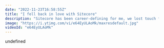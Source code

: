 ```yaml
---
date: "2022-11-23T16:58:55Z"
title: "I fell back in love with Sitecore"
description: "Sitecore has been career-defining for me, we lost touch for a while, but recently, we fell back in love...\n\n#Sitecore is an excellent CMS but with a few flaws due to its monolithic nature and, more recently, due to its pseudo-composable approach. I found a way to love Sitecore again by decoupling its content management and front-end rendering parts. You can use @UniformVisualWorkspace to select content from a Sitecore instance and funnel it into any front end you desire. \n\nThis approach gives you developer freedom, a way to add any other headless source without worry, and you can host anywhere you want. Say goodbye to your slow and expensive CD servers! \n\nIn this video, I use Nuxt 3 for the rendering - because why not!?\n\nFind out more about #Uniform at https://uniform.dev\n\nFollow me here:\nWebsite: https://timbenniks.dev\nTwitter: https://twitter.com/timbenniks\nGithub: https://github.com/timbenniks"
image: "https://i.ytimg.com/vi/e64EyULAoMk/maxresdefault.jpg"
videoId: "e64EyULAoMk"
---
```


undefined
